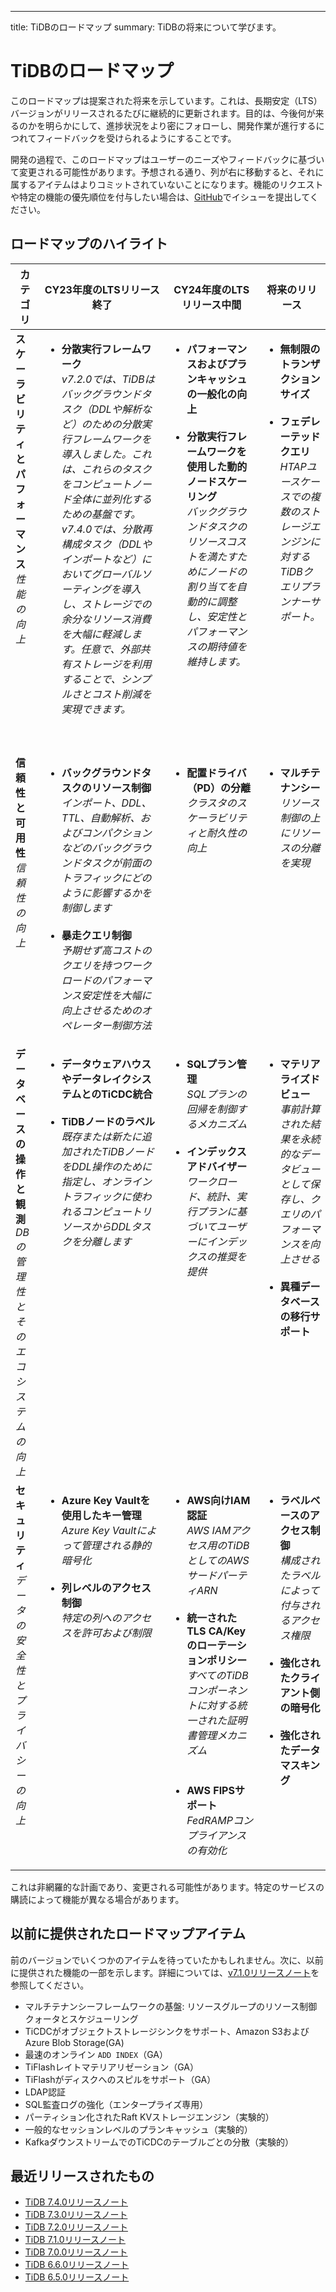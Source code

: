 ---
title: TiDBのロードマップ
summary: TiDBの将来について学びます。

# TiDBのロードマップ

このロードマップは提案された将来を示しています。これは、長期安定（LTS）バージョンがリリースされるたびに継続的に更新されます。目的は、今後何が来るのかを明らかにして、進捗状況をより密にフォローし、開発作業が進行するにつれてフィードバックを受けられるようにすることです。

開発の過程で、このロードマップはユーザーのニーズやフィードバックに基づいて変更される可能性があります。予想される通り、列が右に移動すると、それに属するアイテムはよりコミットされていないことになります。機能のリクエストや特定の機能の優先順位を付与したい場合は、[GitHub](https://github.com/pingcap/tidb/issues)でイシューを提出してください。

## ロードマップのハイライト

<table>
  <thead>
    <tr>
      <th>カテゴリ</th>
      <th>CY23年度のLTSリリース終了</th>
      <th>CY24年度のLTSリリース中間</th>
      <th>将来のリリース</th>
    </tr>
  </thead>
  <tbody valign="top">
    <tr>
      <td>
        <b>スケーラビリティとパフォーマンス</b><br /><i>性能の向上</i>
      </td>
      <td>
        <ul>
          <li>
            <b>分散実行フレームワーク</b><br /><i>
            v7.2.0では、TiDBはバックグラウンドタスク（DDLや解析など）のための分散実行フレームワークを導入しました。これは、これらのタスクをコンピュートノード全体に並列化するための基盤です。v7.4.0では、分散再構成タスク（DDLやインポートなど）においてグローバルソーティングを導入し、ストレージでの余分なリソース消費を大幅に軽減します。任意で、外部共有ストレージを利用することで、シンプルさとコスト削減を実現できます。</i>
          </li>
          <br />
          <br />
        </ul>
      </td>
      <td>
        <ul>
          <li>
            <b>パフォーマンスおよびプランキャッシュの一般化の向上</b><br />
          </li>
          <br />
          <li>
            <b>分散実行フレームワークを使用した動的ノードスケーリング</b><br />
            <i>バックグラウンドタスクのリソースコストを満たすためにノードの割り当てを自動的に調整し、安定性とパフォーマンスの期待値を維持します。</i>
          </li>
          <br />
          <br />
        </ul>
      </td>
      <td>
        <ul>
          <li>
            <b>無制限のトランザクションサイズ</b>
          </li>
          <br />
          <li>
            <b>フェデレーテッドクエリ</b>
            <br /><i>HTAPユースケースでの複数のストレージエンジンに対するTiDBクエリプランナーサポート。</i>
          </li>
          <br />
        </ul>
      </td>
    </tr>
    <tr>
      <td>
        <b>信頼性と可用性</b>
        <br /><i>信頼性の向上</i>
      </td>
      <td>
        <ul>
          <li>
            <b>バックグラウンドタスクのリソース制御</b><br />
            <i>インポート、DDL、TTL、自動解析、およびコンパクションなどのバックグラウンドタスクが前面のトラフィックにどのように影響するかを制御します</i>
          </li>
          <br />
          <li>
            <b>暴走クエリ制御</b><br /><i>
              予期せず高コストのクエリを持つワークロードのパフォーマンス安定性を大幅に向上させるためのオペレーター制御方法
            </i>
          </li>
        </ul>
      </td>
      <td>
        <ul>
          <li>
            <b>配置ドライバ（PD）の分離</b>
            <br /><i>クラスタのスケーラビリティと耐久性の向上</i>
          </li>
          <br />
        </ul>
      </td>
      <td>
        <ul>
          <li>
            <b>マルチテナンシー</b>
            <br /><i>リソース制御の上にリソースの分離を実現</i>
          </li>
          <br />
        </ul>
      </td>
    </tr>
    <tr>
      <td>
        <b>データベースの操作と観測</b>
        <br /><i>DBの管理性とそのエコシステムの向上</i>
      </td>
      <td>
        <ul>
          <li>
            <b>データウェアハウスやデータレイクシステムとのTiCDC統合</b>
            <br />
          </li>
          <br />
          <li>
            <b>TiDBノードのラベル</b>
            <br /><i>既存または新たに追加されたTiDBノードをDDL操作のために指定し、オンライントラフィックに使われるコンピュートリソースからDDLタスクを分離します
            </i>
          </li>
          <br />
        </ul>
      </td>
      <td>
        <ul>
          <li>
            <b>SQLプラン管理</b>
            <br /><i>SQLプランの回帰を制御するメカニズム</i>
          </li>
          <br />
          <li>
            <b>インデックスアドバイザー</b>
            <br /><i>ワークロード、統計、実行プランに基づいてユーザーにインデックスの推奨を提供</i>
          </li>
        </ul>
      </td>
      <td>
        <ul>
          <li>
            <b>マテリアライズドビュー</b>
            <br /><i>事前計算された結果を永続的なデータビューとして保存し、クエリのパフォーマンスを向上させる</i>
          </li>
          <br />
          <li>
            <b>異種データベースの移行サポート</b>
          </li>
          <br />
        </ul>
      </td>
    </tr>
    <tr>
      <td>
        <b>セキュリティ</b>
        <br /><i>データの安全性とプライバシーの向上</i>
      </td>
      <td>
        <ul>
          <li>
            <b>Azure Key Vaultを使用したキー管理</b>
            <br /><i>Azure Key Vaultによって管理される静的暗号化</i>
          </li>
          <br />
          <li>
            <b>列レベルのアクセス制御</b>
            <br /><i>特定の列へのアクセスを許可および制限</i>
          </li>
          <br />
        </ul>
      </td>
      <td>
        <ul>
          <li>
            <b>AWS向けIAM認証</b>
            <br /><i>AWS IAMアクセス用のTiDBとしてのAWSサードパーティARN</i>
          </li>
          <br />
          <li>
            <b>統一されたTLS CA/Keyのローテーションポリシー</b>
            <br /><i>すべてのTiDBコンポーネントに対する統一された証明書管理メカニズム</i>
          </li>
          <br></br>
          <li>
            <b>AWS FIPSサポート</b>
            <br /><i>FedRAMPコンプライアンスの有効化</i>
          </li>
        </ul>
      </td>
      <td>
        <ul>
          <li>
            <b>ラベルベースのアクセス制御</b>
            <br /><i>構成されたラベルによって付与されるアクセス権限</i>
          </li>
          <br />
          <li>
            <b>強化されたクライアント側の暗号化</b>
          </li>
          <br />
          <li>
            <b>強化されたデータマスキング</b>
          </li>
          <br />
        </ul>
      </td>
    </tr>
  </tbody>
</table>

これは非網羅的な計画であり、変更される可能性があります。特定のサービスの購読によって機能が異なる場合があります。

## 以前に提供されたロードマップアイテム

前のバージョンでいくつかのアイテムを待っていたかもしれません。次に、以前に提供された機能の一部を示します。詳細については、[v7.1.0リリースノート](/releases/release-7.1.0.md)を参照してください。

- マルチテナンシーフレームワークの基盤: リソースグループのリソース制御クォータとスケジューリング
- TiCDCがオブジェクトストレージシンクをサポート、Amazon S3およびAzure Blob Storage(GA)
- 最速のオンライン `ADD INDEX`（GA）
- TiFlashレイトマテリアリゼーション（GA）
- TiFlashがディスクへのスピルをサポート（GA）
- LDAP認証
- SQL監査ログの強化（エンタープライズ専用）
- パーティション化されたRaft KVストレージエンジン（実験的）
- 一般的なセッションレベルのプランキャッシュ（実験的）
- KafkaダウンストリームでのTiCDCのテーブルごとの分散（実験的）

## 最近リリースされたもの

- [TiDB 7.4.0リリースノート](https://docs.pingcap.com/tidb/v7.4/release-7.4.0)
- [TiDB 7.3.0リリースノート](https://docs.pingcap.com/tidb/v7.3/release-7.3.0)
- [TiDB 7.2.0リリースノート](https://docs.pingcap.com/tidb/v7.2/release-7.2.0)
- [TiDB 7.1.0リリースノート](https://docs.pingcap.com/tidb/v7.1/release-7.1.0)
- [TiDB 7.0.0リリースノート](https://docs.pingcap.com/tidb/v7.0/release-7.0.0)
- [TiDB 6.6.0リリースノート](https://docs.pingcap.com/tidb/v6.6/release-6.6.0)
- [TiDB 6.5.0リリースノート](https://docs.pingcap.com/tidb/v6.5/release-6.5.0)
